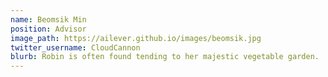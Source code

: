 ```yaml
---
name: Beomsik Min
position: Advisor
image_path: https://ailever.github.io/images/beomsik.jpg
twitter_username: CloudCannon
blurb: Robin is often found tending to her majestic vegetable garden.
---
```

